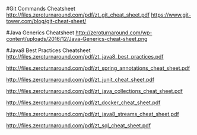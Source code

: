 #Git Commands Cheatsheet
http://files.zeroturnaround.com/pdf/zt_git_cheat_sheet.pdf
https://www.git-tower.com/blog/git-cheat-sheet/

#Java Generics Cheatsheet
http://zeroturnaround.com/wp-content/uploads/2016/12/Java-Generics-cheat-sheet.png

#Java8 Best Practices Cheatsheet
http://files.zeroturnaround.com/pdf/zt_java8_best_practices.pdf

http://files.zeroturnaround.com/pdf/zt_spring_annotations_cheat_sheet.pdf

http://files.zeroturnaround.com/pdf/zt_junit_cheat_sheet.pdf

http://files.zeroturnaround.com/pdf/zt_java_collections_cheat_sheet.pdf

http://files.zeroturnaround.com/pdf/zt_docker_cheat_sheet.pdf

http://files.zeroturnaround.com/pdf/zt_java8_streams_cheat_sheet.pdf

http://files.zeroturnaround.com/pdf/zt_sql_cheat_sheet.pdf
